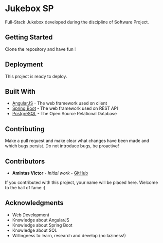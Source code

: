 # Jukebox SP
Full-Stack Jukebox developed during the discipline of Software Project.

## Getting Started
Clone the repository and have fun !

## Deployment
This project is ready to deploy.

## Built With
* [AngularJS](https://angularjs.org/) - The web framework used on client
* [Spring Boot](http://spring.io/projects/spring-boot) - The web framework used on REST API
* [PostgreSQL](https://www.postgresql.org/) - The Open Source Relational Database

## Contributing
Make a pull request and make clear what changes have been made and which bugs persist. Do not introduce bugs, be proactive!

## Contributors
* **Amintas Victor** - *Initial work* - [GitHub](https://github.com/amintasvrp)

 If you contributed with this project, your name will be placed here. Welcome to the hall of fame :)

## Acknowledgments
* Web Development
* Knowledge about AngularJS
* Knowledge about Spring Boot
* Knowledge about SQL
* Willingness to learn, research and develop (no laziness!)
